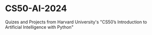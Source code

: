 # CS50-AI-2024
Quizes and Projects from Harvard University's "CS50’s Introduction to Artificial Intelligence with Python"
